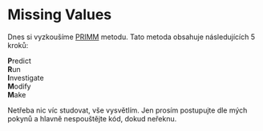 # Missing Values

Dnes si vyzkoušíme [PRIMM](https://www.futurelearn.com/info/courses/secondary-programming-pedagogy/0/steps/68416) metodu. Tato metoda obsahuje následujících 5 kroků:

**P**redict \
**R**un \
**I**nvestigate \
**M**odify \
**M**ake

Netřeba nic víc studovat, vše vysvětlím. Jen prosím postupujte dle mých pokynů a hlavně nespouštějte kód, dokud neřeknu.
